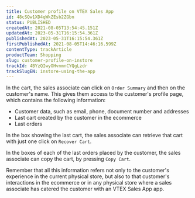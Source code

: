 ```yaml
---
title: Customer profile on VTEX Sales App
id: 48cSQw1XD4qWkZEsb2ZGbn
status: PUBLISHED
createdAt: 2021-08-05T13:54:45.151Z
updatedAt: 2023-05-31T16:15:54.361Z
publishedAt: 2023-05-31T16:15:54.361Z
firstPublishedAt: 2021-08-05T14:46:16.599Z
contentType: trackArticle
productTeam: Shopping
slug: customer-profile-on-instore
trackId: 4BYzQIwyOHvnmnCYQgLzdr
trackSlugEN: instore-using-the-app
---
```


In the cart, the sales associate can click on `Order Summary` and then on the customer's name. This gives them access to the customer's profile page, which contains the following information:

- Customer data, such as email, phone, document number and addresses
- Last cart created by the customer in the ecommerce
- Last orders

In the box showing the last cart, the sales associate can retrieve that cart with just one click on `Recover Cart`.

In the boxes of each of the last orders placed by the customer, the sales associate can copy the cart, by pressing `Copy Cart`.

Remember that all this information refers not only to the customer's experience in the current physical store, but also to that customer's interactions in the ecommerce or in any physical store where a sales associate has catered the customer with an VTEX Sales App app.
